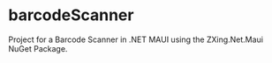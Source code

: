 # barcodeScanner

Project for a Barcode Scanner in .NET MAUI using the ZXing.Net.Maui NuGet Package.
